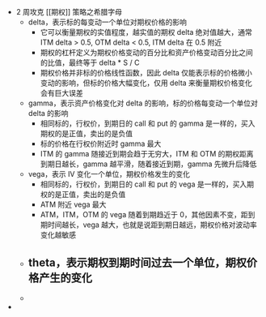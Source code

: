 - 2 周攻克 [[期权]] 策略之希腊字母
	- delta，表示标的每变动一个单位对期权价格的影响
		- 它可以衡量期权的实值程度，越实值的期权 delta 绝对值越大，通常 ITM delta > 0.5, OTM delta < 0.5, ITM delta 在 0.5 附近
		- 期权的杠杆定义为期权价格变动的百分比和资产价格变动百分比之间的比值，最终等于 delta * S / C
		- 期权价格并非标的价格线性函数，因此 delta 仅能表示标的价格微小变动的影响，但标的价格大幅变化，仅用 delta 来衡量期权价格变化会有巨大误差
	- gamma，表示资产价格变化对 delta 的影响，标的价格每变动一个单位对 delta 的影响
		- 相同标的，行权价，到期日的 call 和 put 的 gamma 是一样的，买入期权的是正值，卖出的是负值
		- 标的价格在行权价附近时 gamma 最大
		- ITM 的 gamma 随接近到期会趋于无穷大，ITM 和 OTM 的期权距离到期日越长，gamma 越平滑，随着接近到期，gamma 先微升后降低
	- vega，表示 IV 变化一个单位，期权价格发生的变化
		- 相同标的，行权价，到期日的 call 和 put 的 vega 是一样的，买入期权的是正值，卖出的是负值
		- ATM 附近 vega 最大
		- ATM，ITM，OTM 的 vega 随着到期趋近于 0，其他因素不变，距到期时间越长，vega 越大，也就是说距到期日越远，期权价格对波动率变化越敏感
	- theta，表示期权到期时间过去一个单位，期权价格产生的变化
		-
	-
-